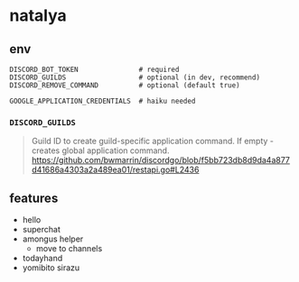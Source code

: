 # natalya

## env

```
DISCORD_BOT_TOKEN               # required
DISCORD_GUILDS                  # optional (in dev, recommend)
DISCORD_REMOVE_COMMAND          # optional (default true)

GOOGLE_APPLICATION_CREDENTIALS  # haiku needed
```

### `DISCORD_GUILDS`
> Guild ID to create guild-specific application command. If empty - creates global application command.  
> https://github.com/bwmarrin/discordgo/blob/f5bb723db8d9da4a877d41686a4303a2a489ea01/restapi.go#L2436

## features
- hello
- superchat
- amongus helper
  - move to channels
- todayhand
- yomibito sirazu
